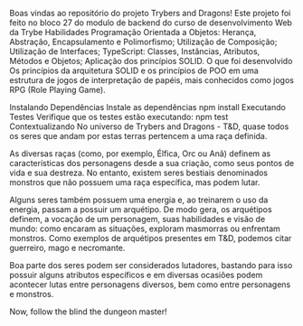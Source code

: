 Boas vindas ao repositório do projeto Trybers and Dragons!
Este projeto foi feito no bloco 27 do modulo de backend do curso de desenvolvimento Web da Trybe
Habilidades
Programação Orientada a Objetos: Herança, Abstração, Encapsulamento e Polimorfismo;
Utilização de Composição;
Utilização de Interfaces;
TypeScript: Classes, Instâncias, Atributos, Métodos e Objetos;
Aplicação dos princípios SOLID.
O que foi desenvolvido
Os princípios da arquitetura SOLID e os princípios de POO em uma estrutura de jogos de interpretação de papéis, mais conhecidos como jogos RPG (Role Playing Game).

Instalando Dependências
Instale as dependências
npm install
Executando Testes
Verifique que os testes estão executando:
npm test
Contextualizando
No universo de Trybers and Dragons - T&D, quase todos os seres que andam por estas terras pertencem a uma raça definida.

As diversas raças (como, por exemplo, Élfica, Orc ou Anã) definem as características dos personagens desde a sua criação, como seus pontos de vida e sua destreza. No entanto, existem seres bestiais denominados monstros que não possuem uma raça específica, mas podem lutar.

Alguns seres também possuem uma energia e, ao treinarem o uso da energia, passam a possuir um arquétipo. De modo gera, os arquétipos definem, a vocação de um personagem, suas habilidades e visão de mundo: como encaram as situações, exploram masmorras ou enfrentam monstros. Como exemplos de arquétipos presentes em T&D, podemos citar guerreiro, mago e necromante.

Boa parte dos seres podem ser considerados lutadores, bastando para isso possuir alguns atributos específicos e em diversas ocasiões podem acontecer lutas entre personagens diversos, bem como entre personagens e monstros.

Now, follow the blind the dungeon master!

